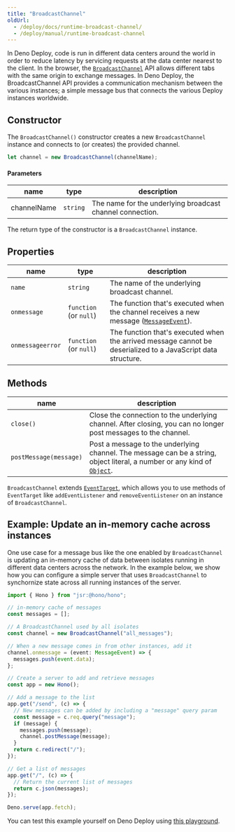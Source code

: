 ```yaml
---
title: "BroadcastChannel"
oldUrl:
  - /deploy/docs/runtime-broadcast-channel/
  - /deploy/manual/runtime-broadcast-channel
---
```


In Deno Deploy, code is run in different data centers around the world in order
to reduce latency by servicing requests at the data center nearest to the
client. In the browser, the
[`BroadcastChannel`](https://developer.mozilla.org/en-US/docs/Web/API/Broadcast_Channel_API)
API allows different tabs with the same origin to exchange messages. In Deno
Deploy, the BroadcastChannel API provides a communication mechanism between the
various instances; a simple message bus that connects the various Deploy
instances worldwide.

## Constructor

The `BroadcastChannel()` constructor creates a new `BroadcastChannel` instance
and connects to (or creates) the provided channel.

```ts
let channel = new BroadcastChannel(channelName);
```

#### Parameters

| name        | type     | description                                               |
| ----------- | -------- | --------------------------------------------------------- |
| channelName | `string` | The name for the underlying broadcast channel connection. |

The return type of the constructor is a `BroadcastChannel` instance.

## Properties

| name             | type                   | description                                                                                                  |
| ---------------- | ---------------------- | ------------------------------------------------------------------------------------------------------------ |
| `name`           | `string`               | The name of the underlying broadcast channel.                                                                |
| `onmessage`      | `function` (or `null`) | The function that's executed when the channel receives a new message ([`MessageEvent`][messageevent]).       |
| `onmessageerror` | `function` (or `null`) | The function that's executed when the arrived message cannot be deserialized to a JavaScript data structure. |

## Methods

| name                   | description                                                                                                                        |
| ---------------------- | ---------------------------------------------------------------------------------------------------------------------------------- |
| `close()`              | Close the connection to the underlying channel. After closing, you can no longer post messages to the channel.                     |
| `postMessage(message)` | Post a message to the underlying channel. The message can be a string, object literal, a number or any kind of [`Object`][object]. |

`BroadcastChannel` extends [`EventTarget`][eventtarget], which allows you to use
methods of `EventTarget` like `addEventListener` and `removeEventListener` on an
instance of `BroadcastChannel`.

## Example: Update an in-memory cache across instances

One use case for a message bus like the one enabled by `BroadcastChannel` is
updating an in-memory cache of data between isolates running in different data
centers across the network. In the example below, we show how you can configure
a simple server that uses `BroadcastChannel` to synchornize state across all
running instances of the server.

```ts
import { Hono } from "jsr:@hono/hono";

// in-memory cache of messages
const messages = [];

// A BroadcastChannel used by all isolates
const channel = new BroadcastChannel("all_messages");

// When a new message comes in from other instances, add it
channel.onmessage = (event: MessageEvent) => {
  messages.push(event.data);
};

// Create a server to add and retrieve messages
const app = new Hono();

// Add a message to the list
app.get("/send", (c) => {
  // New messages can be added by including a "message" query param
  const message = c.req.query("message");
  if (message) {
    messages.push(message);
    channel.postMessage(message);
  }
  return c.redirect("/");
});

// Get a list of messages
app.get("/", (c) => {
  // Return the current list of messages
  return c.json(messages);
});

Deno.serve(app.fetch);
```

You can test this example yourself on Deno Deploy using
[this playground](https://dash.deno.com/playground/broadcast-channel-example).

[eventtarget]: https://developer.mozilla.org/en-US/docs/Web/API/EventTarget
[messageevent]: https://developer.mozilla.org/en-US/docs/Web/API/MessageEvent
[object]: https://developer.mozilla.org/en-US/docs/Web/JavaScript/Reference/Global_Objects/Object
